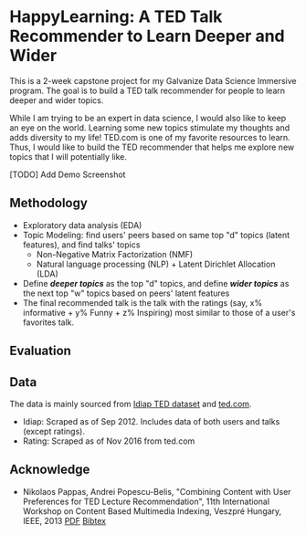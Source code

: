 # HappyLearning: A TED Talk Recommender to Learn Deeper and Wider

This is a 2-week capstone project for my Galvanize Data Science Immersive program. 
The goal is to build a TED talk recommender for people to learn deeper and
wider topics. 

While I am trying to be an expert in data science, I would also like to keep an
eye on the world. Learning some new topics stimulate my thoughts and adds
diversity to my life! TED.com is one of my favorite resources to learn. Thus, I
would like to build the TED recommender that helps me explore new topics that I
will potentially like.

[TODO] Add Demo Screenshot

## Methodology
- Exploratory data analysis (EDA)
- Topic Modeling: find users' peers based on same top "d" topics (latent features), 
  and find talks' topics
    - Non-Negative Matrix Factorization (NMF)
    - Natural language processing (NLP) + Latent Dirichlet Allocation (LDA)
- Define ***deeper topics*** as the top "d" topics, and define ***wider topics*** as
  the next top "w" topics based on peers' latent features
- The final recommended talk is the talk with the ratings (say, x% informative + 
  y% Funny + z% Inspiring) most similar to those of a user's favorites talk. 

## Evaluation

## Data
The data is mainly sourced from [Idiap TED dataset](https://www.idiap.ch/dataset/ted) 
and [ted.com](https://ted.com). 
- Idiap: Scraped as of Sep 2012. Includes data of both users and talks (except ratings).
- Rating: Scraped as of Nov 2016 from ted.com

## Acknowledge
- Nikolaos Pappas, Andrei Popescu-Belis, "Combining Content with User
  Preferences for TED Lecture Recommendation", 11th International Workshop on
  Content Based Multimedia Indexing, Veszpré Hungary, IEEE, 2013 
  [PDF](http://publications.idiap.ch/downloads/papers/2013/Pappas_CBMI_2013.pdf)
  [Bibtex](http://publications.idiap.ch/index.php/export/publication/2564/bibtex)
